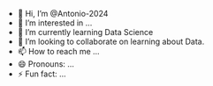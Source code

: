 - 👋 Hi, I’m @Antonio-2024
- 👀 I’m interested in ...
- 🌱 I’m currently learning Data Science
- 💞️ I’m looking to collaborate on learning about Data.
- 📫 How to reach me ...
- 😄 Pronouns: ...
- ⚡ Fun fact: ...

<!---
Antonio-2024/Antonio-2024 is a ✨ special ✨ repository because its `README.md` (this file) appears on your GitHub profile.
You can click the Preview link to take a look at your changes.
--->
